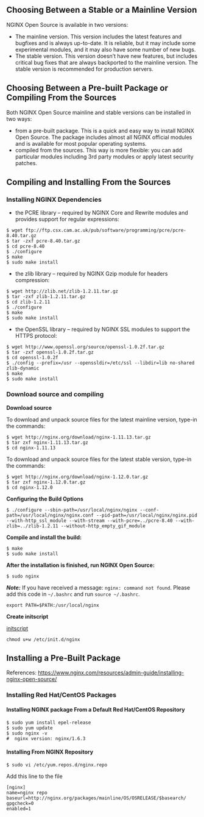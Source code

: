 ## Choosing Between a Stable or a Mainline Version
NGINX Open Source is available in two versions:

- The mainline version. This version includes the latest features and bugfixes and is always up-to-date. It is reliable, but it may include some experimental modules, and it may also have some number of new bugs.
- The stable version. This version doesn’t have new features, but includes critical bug fixes that are always backported to the mainline version. The stable version is recommended for production servers.

## Choosing Between a Pre-built Package or Compiling From the Sources
Both NGINX Open Source mainline and stable versions can be installed in two ways:

- from a pre-built package. This is a quick and easy way to install NGINX Open Source. The package includes almost all NGINX official modules and is available for most popular operating systems.
- compiled from the sources. This way is more flexible: you can add particular modules including 3rd party modules or apply latest security patches.

## Compiling and Installing From the Sources
### Installing NGINX Dependencies
- the PCRE library – required by NGINX Core and Rewrite modules and provides support for regular expressions:

```
$ wget ftp://ftp.csx.cam.ac.uk/pub/software/programming/pcre/pcre-8.40.tar.gz
$ tar -zxf pcre-8.40.tar.gz
$ cd pcre-8.40
$ ./configure
$ make
$ sudo make install
```
- the zlib library – required by NGINX Gzip module for headers compression:
```
$ wget http://zlib.net/zlib-1.2.11.tar.gz
$ tar -zxf zlib-1.2.11.tar.gz
$ cd zlib-1.2.11
$ ./configure
$ make
$ sudo make install
```
- the OpenSSL library – required by NGINX SSL modules to support the HTTPS protocol:
```
$ wget http://www.openssl.org/source/openssl-1.0.2f.tar.gz
$ tar -zxf openssl-1.0.2f.tar.gz
$ cd openssl-1.0.2f
$ ./config --prefix=/usr --openssldir=/etc/ssl --libdir=lib no-shared zlib-dynamic
$ make
$ sudo make install
```

### Download source and compiling
**Download source**

To download and unpack source files for the latest mainline version, type-in the commands:
```
$ wget http://nginx.org/download/nginx-1.11.13.tar.gz
$ tar zxf nginx-1.11.13.tar.gz
$ cd nginx-1.11.13
```
To download and unpack source files for the latest stable version, type-in the commands:
```
$ wget http://nginx.org/download/nginx-1.12.0.tar.gz
$ tar zxf nginx-1.12.0.tar.gz
$ cd nginx-1.12.0
```

**Configuring the Build Options**

```
$ ./configure --sbin-path=/usr/local/nginx/nginx --conf-path=/usr/local/nginx/nginx.conf --pid-path=/usr/local/nginx/nginx.pid --with-http_ssl_module --with-stream --with-pcre=../pcre-8.40 --with-zlib=../zlib-1.2.11 --without-http_empty_gif_module
```

**Compile and install the build:**
```
$ make
$ sudo make install
```

**After the installation is finished, run NGINX Open Source:**
```
$ sudo nginx
```
_**Note:**_ If you have received a message: `nginx: command not found`. Please add this code in `~/.bashrc` and run `source ~/.bashrc`.
```
export PATH=$PATH:/usr/local/nginx
```

**Create initscript**

[initscript](initscript.md)
```
chmod u+w /etc/init.d/nginx
```

## Installing a Pre-Built Package
References: https://www.nginx.com/resources/admin-guide/installing-nginx-open-source/
### Installing Red Hat/CentOS Packages
#### Installing NGINX package From a Default Red Hat/CentOS Repository
```
$ sudo yum install epel-release
$ sudo yum update
$ sudo nginx -v
#  nginx version: nginx/1.6.3
```
#### Installing From NGINX Repository
```
$ sudo vi /etc/yum.repos.d/nginx.repo
```
Add this line to the file
```
[nginx]
name=nginx repo
baseurl=http://nginx.org/packages/mainline/OS/OSRELEASE/$basearch/
gpgcheck=0
enabled=1
```
